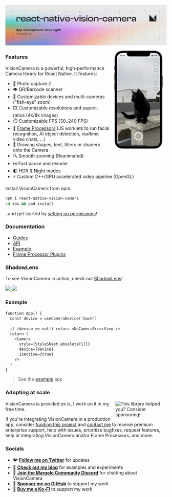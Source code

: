 <a href="https://margelo.com">
  <picture>
    <source media="(prefers-color-scheme: dark)" srcset="./docs/static/img/banner-dark.png" />
    <source media="(prefers-color-scheme: light)" srcset="./docs/static/img/banner-light.png" />
    <img alt="VisionCamera" src="./docs/static/img/banner-light.png" />
  </picture>
</a>

<br />

<div>
  <img align="right" width="35%" src="docs/static/img/example.png">
</div>

### Features

VisionCamera is a powerful, high-performance Camera library for React Native. It features:

* 📸 Photo capture 2
* 👁️ QR/Barcode scanner
* 📱 Customizable devices and multi-cameras ("fish-eye" zoom)
* 🎞️ Customizable resolutions and aspect-ratios (4k/8k images)
* ⏱️ Customizable FPS (30..240 FPS)
* 🧩 [Frame Processors](https://react-native-vision-camera.com/docs/guides/frame-processors) (JS worklets to run facial recognition, AI object detection, realtime video chats, ...)
* 🎨 Drawing shapes, text, filters or shaders onto the Camera
* 🔍 Smooth zooming (Reanimated)
* ⏯️ Fast pause and resume
* 🌓 HDR & Night modes
* ⚡ Custom C++/GPU accelerated video pipeline (OpenGL)

Install VisionCamera from npm:

```sh
npm i react-native-vision-camera
cd ios && pod install
```

..and get started by [setting up permissions](https://react-native-vision-camera.com/docs/guides)!

### Documentation

* [Guides](https://react-native-vision-camera.com/docs/guides)
* [API](https://react-native-vision-camera.com/docs/api)
* [Example](./example/)
* [Frame Processor Plugins](https://react-native-vision-camera.com/docs/guides/frame-processor-plugins-community)

### ShadowLens

To see VisionCamera in action, check out [ShadowLens](https://mrousavy.com/projects/shadowlens)!

<div>
  <a href="https://apps.apple.com/app/shadowlens/id6471849004">
    <img height="40" src="docs/static/img/appstore.svg" />
  </a>
  <a href="https://play.google.com/store/apps/details?id=com.mrousavy.shadowlens">
    <img height="40" src="docs/static/img/googleplay.svg" />
  </a>
</div>

### Example

```tsx
function App() {
  const device = useCameraDevice('back')

  if (device == null) return <NoCameraErrorView />
  return (
    <Camera
      style={StyleSheet.absoluteFill}
      device={device}
      isActive={true}
    />
  )
}
```

> See the [example](./example/) app

### Adopting at scale

<a href="https://github.com/sponsors/mrousavy">
  <img align="right" width="160" alt="This library helped you? Consider sponsoring!" src=".github/funding-octocat.svg">
</a>

VisionCamera is provided _as is_, I work on it in my free time.

If you're integrating VisionCamera in a production app, consider [funding this project](https://github.com/sponsors/mrousavy) and <a href="mailto:me@mrousavy.com?subject=Adopting VisionCamera at scale">contact me</a> to receive premium enterprise support, help with issues, prioritize bugfixes, request features, help at integrating VisionCamera and/or Frame Processors, and more.

### Socials

* 🐦 [**Follow me on Twitter**](https://twitter.com/mrousavy) for updates
* 📝 [**Check out my blog**](https://mrousavy.com/blog) for examples and experiments
* 💬 [**Join the Margelo Community Discord**](https://margelo.com/discord) for chatting about VisionCamera
* 💖 [**Sponsor me on GitHub**](https://github.com/sponsors/mrousavy) to support my work
* 🍪 [**Buy me a Ko-Fi**](https://ko-fi.com/mrousavy) to support my work
